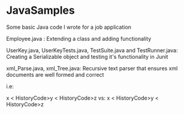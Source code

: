 # JavaSamples
Some basic Java code I wrote for a job application


Employee.java : Extending a class and adding functionality

UserKey.java, UserKeyTests.java, TestSuite.java and TestRunner.java: Creating a Serializable object and testing it's functionality in Junit

xml_Parse.java, xml_Tree.java: Recursive text parser that ensures xml documents are well formed and correct

i.e: 
<!-->
<BackgroundCheck>
  <CriminalHistory>
    <HistoryCode>x</HistoryCode>
    < HistoryCode>y</HistoryCode>
    < HistoryCode>z</HistoryCode>
  </CriminalHistory>
</BackgroundCheck>

vs:

<!-->
<BackgroundCheck>
  <CriminalHistory>
    <Fail>
    <HistoryCode>x</HistoryCode>
    < HistoryCode>y</HistoryCode>
    < HistoryCode>z</HistoryCode>
  </CriminalHistory>
</BackgroundCheck>
